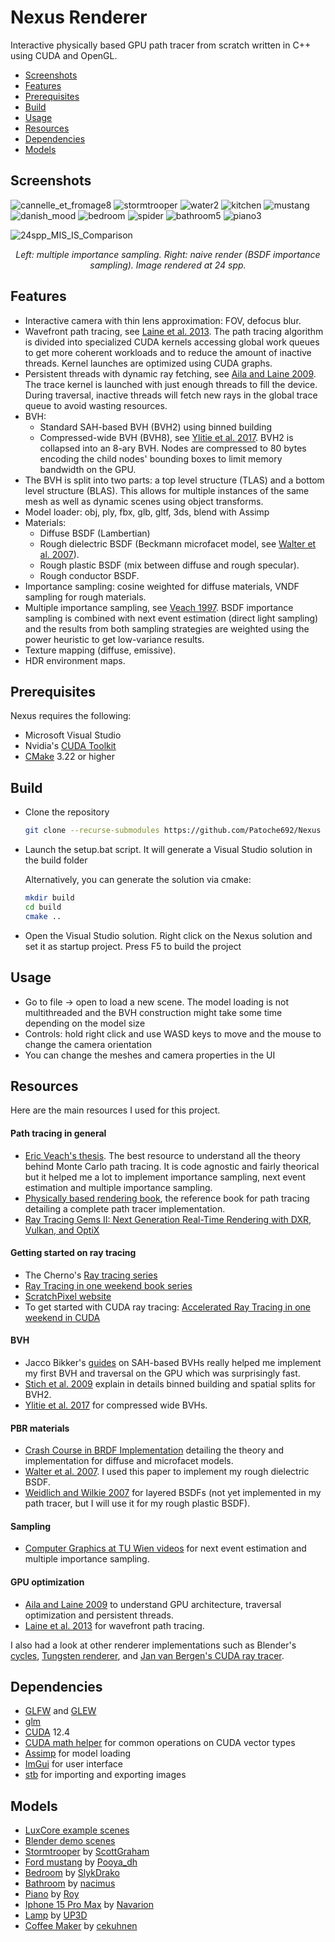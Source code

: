 # Nexus Renderer

Interactive physically based GPU path tracer from scratch written in C++ using CUDA and OpenGL.

- [Screenshots](#screenshots)
- [Features](#features)
- [Prerequisites](#prerequisites)
- [Build](#build)
- [Usage](#usage)
- [Resources](#resources)
- [Dependencies](#dependencies)
- [Models](#models)

## Screenshots

<!--![cannelle_et_fromage3](https://github.com/Patoche692/PathTracer/assets/54531293/1356478c-4c1c-4192-93fb-3798a642b5f4)-->
![cannelle_et_fromage8](https://github.com/user-attachments/assets/a21a9b3a-3cea-4d76-8ee3-3f16de8e4f3a)
![stormtrooper](https://github.com/Patoche692/PathTracer/assets/54531293/865d00db-9711-469a-be3f-c5fe647e4d72)
![water2](https://github.com/Patoche692/Nexus/assets/54531293/7d4a0d12-b630-4024-915d-b26194f49ca7)
![kitchen](https://github.com/user-attachments/assets/569f1bcd-477f-459a-b9cd-14e16e85a945)
![mustang](https://github.com/Patoche692/PathTracer/assets/54531293/ffa3f777-da30-4935-92d9-2c21f2d0bc0b)
![danish_mood](https://github.com/user-attachments/assets/df82f937-42ea-4856-a27a-ba835ab7393c)
![bedroom](https://github.com/Patoche692/Nexus/assets/54531293/391682ab-78f7-4bcb-831f-8a7f84719ca4)
![spider](https://github.com/Patoche692/Nexus/assets/54531293/8b7cdec1-ff7e-42b2-a093-f76261d4e108)
![bathroom5](https://github.com/Patoche692/PathTracer/assets/54531293/d3a828f9-3cb1-4bf7-abce-e193a9968538)
![piano3](https://github.com/Patoche692/PathTracer/assets/54531293/905c2bce-2aac-4b43-818e-ff928d16aab4)
<!--![piano_zoom](https://github.com/Patoche692/PathTracer/assets/54531293/138c3838-6097-49fd-a905-b48878f885d9)-->
<!--![lamp](https://github.com/Patoche692/PathTracer/assets/54531293/d8344999-7289-43be-bf91-b9e99ff67e7d)-->
<!--![rolls_royce](https://github.com/Patoche692/PathTracer/assets/54531293/9af03cd7-273b-4bad-bf69-3a73ff2f6604)-->
<!--![rolls_royce4](https://github.com/Patoche692/PathTracer/assets/54531293/244558e1-872b-45f5-ac1f-b6b38f027ba0)-->
<!--![coffee](https://github.com/Patoche692/PathTracer/assets/54531293/b860d5a9-99b1-43ef-ad98-8ae17d41a931)-->
<!--![monster_under_bed](https://github.com/Patoche692/PathTracer/assets/54531293/fdd2a636-e2ef-47cf-8449-c7b2c030d534)-->
<!--![iphone](https://github.com/Patoche692/PathTracer/assets/54531293/d30c0db5-5a8e-4793-bc39-8d8730093800) -->
<!--![iron_man](https://github.com/Patoche692/PathTracer/assets/54531293/700463ed-03cc-412c-a283-ac726a1282ef)-->
<!--![junk_shop](https://github.com/Patoche692/PathTracer/assets/54531293/1c46544b-8889-4b02-bd82-86924ffc36b3)-->
<!--![cornell_box_spheres](https://github.com/Patoche692/PathTracer/assets/54531293/c8028e26-bb3d-45f5-bfdf-d8e1849d3c39)-->
![24spp_MIS_IS_Comparison](https://github.com/user-attachments/assets/bf24f824-c643-47df-ae4d-c474273aa8fb)
<p align="center"><em>Left: multiple importance sampling. Right: naive render (BSDF importance sampling). Image rendered at 24 spp.</em></p>


## Features
- Interactive camera with thin lens approximation: FOV, defocus blur.
- Wavefront path tracing, see [Laine et al. 2013](https://research.nvidia.com/sites/default/files/pubs/2013-07_Megakernels-Considered-Harmful/laine2013hpg_paper.pdf). The path tracing algorithm is divided into specialized CUDA kernels accessing global work queues to get more coherent workloads and to reduce the amount of inactive threads. Kernel launches are optimized using CUDA graphs.
- Persistent threads with dynamic ray fetching, see [Aila and Laine 2009](https://research.nvidia.com/sites/default/files/pubs/2009-08_Understanding-the-Efficiency/aila2009hpg_paper.pdf). The trace kernel is launched with just enough threads to fill the device. During traversal, inactive threads will fetch new rays in the global trace queue to avoid wasting resources.
- BVH:
   - Standard SAH-based BVH (BVH2) using binned building
   - Compressed-wide BVH (BVH8), see [Ylitie et al. 2017](https://research.nvidia.com/sites/default/files/publications/ylitie2017hpg-paper.pdf). BVH2 is collapsed into an 8-ary BVH. Nodes are compressed to 80 bytes encoding the child nodes' bounding boxes to limit memory bandwidth on the GPU.
- The BVH is split into two parts: a top level structure (TLAS) and a bottom level structure (BLAS). This allows for multiple instances of the same mesh as well as dynamic scenes using object transforms.
- Model loader: obj, ply, fbx, glb, gltf, 3ds, blend with Assimp
- Materials:
   - Diffuse BSDF (Lambertian)
   - Rough dielectric BSDF (Beckmann microfacet model, see [Walter et al. 2007](https://www.google.com/url?sa=t&rct=j&q=&esrc=s&source=web&cd=&ved=2ahUKEwilsq_av4qGAxWOSFUIHdm4A64QFnoECBMQAQ&url=https%3A%2F%2Fwww.graphics.cornell.edu%2F~bjw%2Fmicrofacetbsdf.pdf&usg=AOvVaw0iX18V7ncCyVX6K-TPfdO3&opi=89978449)).
   - Rough plastic BSDF (mix between diffuse and rough specular).
   - Rough conductor BSDF.
- Importance sampling: cosine weighted for diffuse materials, VNDF sampling for rough materials.
- Multiple importance sampling, see [Veach 1997](https://graphics.stanford.edu/papers/veach_thesis/thesis.pdf). BSDF importance sampling is combined with next event estimation (direct light sampling) and the results from both sampling strategies are weighted using the power heuristic to get low-variance results.
- Texture mapping (diffuse, emissive).
- HDR environment maps.

## Prerequisites
Nexus requires the following:
- Microsoft Visual Studio
- Nvidia's [CUDA Toolkit](https://developer.nvidia.com/cuda-downloads)
- [CMake](https://cmake.org/download/) 3.22 or higher

## Build
- Clone the repository
   ```sh
   git clone --recurse-submodules https://github.com/Patoche692/Nexus
   ```
- Launch the setup.bat script. It will generate a Visual Studio solution in the build folder

  Alternatively, you can generate the solution via cmake:
  ```sh
  mkdir build
  cd build
  cmake ..
  ```
- Open the Visual Studio solution. Right click on the Nexus solution and set it as startup project. Press F5 to build the project

## Usage
- Go to file -> open to load a new scene. The model loading is not multithreaded and the BVH construction might take some time depending on the model size
- Controls: hold right click and use WASD keys to move and the mouse to change the camera orientation
- You can change the meshes and camera properties in the UI

## Resources
Here are the main resources I used for this project.

#### Path tracing in general
- [Eric Veach's thesis](https://graphics.stanford.edu/papers/veach_thesis/thesis.pdf). The best resource to understand all the theory behind Monte Carlo path tracing. It is code agnostic and fairly theorical but it helped me a lot to implement importance sampling, next event estimation and multiple importance sampling.
- [Physically based rendering book](https://www.pbr-book.org/4ed/contents), the reference book for path tracing detailing a complete path tracer implementation.
- [Ray Tracing Gems II: Next Generation Real-Time Rendering with DXR, Vulkan, and OptiX](https://www.realtimerendering.com/raytracinggems/rtg2/index.html)

#### Getting started on ray tracing
- The Cherno's [Ray tracing series](https://www.youtube.com/playlist?list=PLlrATfBNZ98edc5GshdBtREv5asFW3yXl)
- [Ray Tracing in one weekend book series](https://raytracing.github.io)
- [ScratchPixel website](https://scratchapixel.com)
- To get started with CUDA ray tracing: [Accelerated Ray Tracing in one weekend in CUDA](https://developer.nvidia.com/blog/accelerated-ray-tracing-cuda/)

#### BVH
- Jacco Bikker's [guides](https://jacco.ompf2.com/2022/04/13/how-to-build-a-bvh-part-1-basics/) on SAH-based BVHs really helped me implement my first BVH and traversal on the GPU which was surprisingly fast.
- [Stich et al. 2009](https://www.nvidia.in/docs/IO/77714/sbvh.pdf) explain in details binned building and spatial splits for BVH2.
- [Ylitie et al. 2017](https://research.nvidia.com/sites/default/files/publications/ylitie2017hpg-paper.pdf) for compressed wide BVHs.

#### PBR materials
- [Crash Course in BRDF Implementation](https://boksajak.github.io/files/CrashCourseBRDF.pdf) detailing the theory and implementation for diffuse and microfacet models.
- [Walter et al. 2007](https://www.google.com/url?sa=t&rct=j&q=&esrc=s&source=web&cd=&ved=2ahUKEwilsq_av4qGAxWOSFUIHdm4A64QFnoECBMQAQ&url=https%3A%2F%2Fwww.graphics.cornell.edu%2F~bjw%2Fmicrofacetbsdf.pdf&usg=AOvVaw0iX18V7ncCyVX6K-TPfdO3&opi=89978449). I used this paper to implement my rough dielectric BSDF.
- [Weidlich and Wilkie 2007](https://www.cg.tuwien.ac.at/research/publications/2007/weidlich_2007_almfs/weidlich_2007_almfs-paper.pdf) for layered BSDFs (not yet implemented in my path tracer, but I will use it for my rough plastic BSDF).

#### Sampling
- [Computer Graphics at TU Wien videos](https://www.youtube.com/watch?v=FU1dbi827LY) for next event estimation and multiple importance sampling.

#### GPU optimization
- [Aila and Laine 2009](https://research.nvidia.com/sites/default/files/pubs/2009-08_Understanding-the-Efficiency/aila2009hpg_paper.pdf) to understand GPU architecture, traversal optimization and persistent threads.
- [Laine et al. 2013](https://research.nvidia.com/sites/default/files/pubs/2013-07_Megakernels-Considered-Harmful/laine2013hpg_paper.pdf) for wavefront path tracing.

I also had a look at other renderer implementations such as Blender's [cycles](https://github.com/blender/cycles), [Tungsten renderer](https://github.com/tunabrain/tungsten), and [Jan van Bergen's CUDA ray tracer](https://github.com/jan-van-bergen/GPU-Raytracer).

## Dependencies
- [GLFW](https://www.glfw.org) and [GLEW](https://glew.sourceforge.net)
- [glm](https://github.com/g-truc/glm)
- [CUDA](https://developer.nvidia.com/cuda-downloads) 12.4
- [CUDA math helper](https://github.com/NVIDIA/cuda-samples/blob/master/Common/helper_math.h) for common operations on CUDA vector types
- [Assimp](https://github.com/assimp/assimp) for model loading
- [ImGui](https://github.com/ocornut/imgui) for user interface
- [stb](https://github.com/nothings/stb) for importing and exporting images

## Models
- [LuxCore example scenes](https://luxcorerender.org/example-scenes/)
- [Blender demo scenes](https://www.blender.org/download/demo-files/)
- [Stormtrooper](https://www.blendswap.com/blend/13953) by [ScottGraham](https://www.blendswap.com/profile/120125)
- [Ford mustang](https://sketchfab.com/3d-models/ford-mustang-1965-5f4e3965f79540a9888b5d05acea5943) by [Pooya_dh](https://sketchfab.com/Pooya_dh)
- [Bedroom](https://www.blendswap.com/blend/3391) by [SlykDrako](https://www.blendswap.com/profile/324)
- [Bathroom](https://www.blendswap.com/blend/12584) by [nacimus](https://www.blendswap.com/profile/72536)
- [Piano](https://blendswap.com/blend/29080) by [Roy](https://blendswap.com/profile/1508348)
- [Iphone 15 Pro Max](https://sketchfab.com/3d-models/free-iphone15-pro-max-ultra-high-quality-1fb1717d5e204302bfe9969ea77293a4) by [Navarion](https://sketchfab.com/Navarion)
- [Lamp](https://www.blendswap.com/blend/6885) by [UP3D](https://www.blendswap.com/profile/4758)
- [Coffee Maker](https://blendswap.com/blend/16368) by [cekuhnen](https://blendswap.com/profile/13522)
